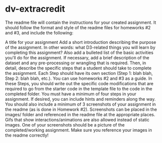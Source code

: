 # dv-extracredit

The readme file will contain the instructions for your created assignment. It should follow the format and style of the readme files for homeworks #2 and #3, and include the following:

A title for your assignment
Add a short introduction describing the purpose of the assignment. In other words: what D3-related things you will learn by completing this assignment?
Also add a bulleted list of the basic activities you'll do for the assignment.
If necessary, add a brief description of the dataset and any pre-processing or wrangling that is required.
Then, in detail, describe the specific steps that a student should take to complete the assignment. Each Step should have its own section (Step 1: blah blah, Step 2: blah blah, etc.). You can use homeworks #2 and #3 as a guide. In these Steps, you should write out the specific code modifications that are required to go from the starter code in the template file to the code in the completed folder.
You must have a minimum of four steps in your assignment.
If desired, you can include hints and reminders along the way.
You should also include a minimum of 3 screenshots of your assignment in the readme (as is done in Homework #2). Screenshots can be placed in the images/ folder and referenced in the readme file at the appropriate places.
Gifs that show interactions/animations are also allowed instead of static images.
One of your screenshots should be a picture of the completed/working assignment.
Make sure you reference your images in the readme correctly!